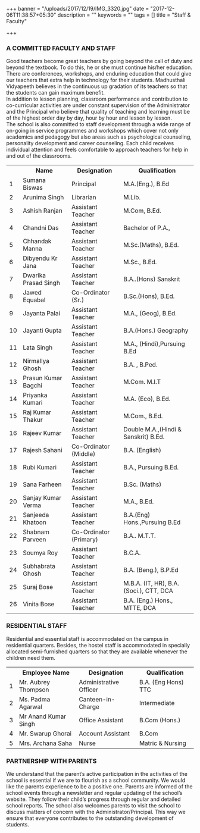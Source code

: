 +++
banner = "/uploads/2017/12/19/IMG_3320.jpg"
date = "2017-12-06T11:38:57+05:30"
description = ""
keywords = ""
tags = []
title = "Staff & Faculty"

+++
### A COMMITTED FACULTY AND STAFF

Good teachers become great teachers by going beyond the call of duty and beyond the textbook. To do this, he or she must continue his/her education. There are conferences, workshops, and enduring education that could give our teachers that extra help in technology for their students. Madhusthali Vidyapeeth believes in the continuous up gradation of its teachers so that the students can gain maximum benefit. <br>
In addition to lesson planning, classroom performance and contribution to co-curricular activities are under constant supervision of the Administrator and the Principal who believe that quality of teaching and learning must be of the highest order day by day, hour by hour and lesson by lesson. <br>
The school is also committed to staff development through a wide range of on-going in service programmes and workshops which cover not only academics and pedagogy but also areas such as psychological counseling, personality development and career counseling. Each child receives individual attention and feels comfortable to approach teachers for help in and out of the classrooms.

<table class="fees-table"> <tr><th></th><th>Name</th><th>Designation</th><th>Qualification</th></tr> <tr><td>1</td><td>Sumana Biswas</td><td>Principal</td><td>M.A.(Eng.), B.Ed</td></tr> <tr><td>2</td><td>Arunima  Singh</td><td>Librarian</td><td>M.Lib.</td></tr> <tr><td>3</td><td>Ashish  Ranjan</td><td>Assistant Teacher</td><td>M.Com, B.Ed.</td></tr> <tr><td>4</td><td>Chandni  Das</td><td>Assistant Teacher</td><td>Bachelor of P.A.,</td></tr><tr><td>5</td><td>Chhandak Manna</td><td>Assistant Teacher</td><td>M.Sc.(Maths), B.Ed.</td></tr> <tr><td>6</td><td>Dibyendu Kr Jana</td><td>Assistant Teacher</td><td>M.Sc., B.Ed.</td></tr><tr><td>7</td><td>Dwarika  Prasad Singh</td><td>Assistant Teacher</td><td>B.A..(Hons) Sanskrit</td></tr> <tr><td>8</td><td>Jawed  Equabal</td><td>Co-Ordinator (Sr.)</td><td>B.Sc.(Hons), B.Ed.</td></tr> <tr><td>9</td><td>Jayanta   Palai</td><td>Assistant Teacher</td><td>M.A., (Geog), B.Ed.</td></tr> <tr><td>10</td><td>Jayanti  Gupta</td><td>Assistant Teacher</td><td>B.A.(Hons.) Geography</td></tr> <tr><td>11</td><td>Lata  Singh</td><td>Assistant Teacher</td><td>M.A., (Hindi),Pursuing B.Ed</td></tr> <tr><td>12</td><td>Nirmallya  Ghosh</td><td>Assistant Teacher</td><td>B.A. , B.Ped.</td></tr> <tr><td>13</td><td>Prasun Kumar Bagchi</td><td>Assistant Teacher</td><td>M.Com. M.I.T</td></tr> <tr><td>14</td><td>Priyanka  Kumari</td><td>Assistant Teacher</td><td>M.A. (Eco), B.Ed.</td></tr> <tr><td>15</td><td>Raj Kumar  Thakur</td><td>Assistant Teacher</td><td>M.Com., B.Ed.</td></tr> <tr><td>16</td><td>Rajeev   Kumar</td><td>Assistant Teacher</td><td>Double M.A.,(Hindi & Sanskrit) B.Ed.</td></tr> <tr><td>17</td><td>Rajesh  Sahani</td><td>Co-Ordinator (Middle)</td><td>B.A. (English)</td></tr> <tr><td>18</td><td>Rubi Kumari </td><td>Assistant Teacher</td><td>B.A., Pursuing B.Ed.</td></tr> <tr><td>19</td><td>Sana  Farheen</td><td>Assistant Teacher</td><td>B.Sc. (Maths)</td></tr> <tr><td>20</td><td>Sanjay Kumar Verma</td><td>Assistant Teacher</td><td>M.A., B.Ed.</td></tr> <tr><td>21</td><td>Sanjeeda   Khatoon</td><td>Assistant Teacher</td><td>B.A.(Eng) Hons.,Pursuing B.Ed</td></tr> <tr><td>22</td><td>Shabnam  Parveen</td><td>Co-Ordinator (Primary)</td><td>B.A..  M.T.T.</td></tr><tr><td>23</td><td>Soumya  Roy</td><td>Assistant Teacher</td><td>B.C.A.</td></tr> <tr><td>24</td><td>Subhabrata  Ghosh</td><td>Assistant Teacher</td><td>B.A. (Beng.), B.P.Ed</td></tr> <tr><td>25</td><td>Suraj  Bose</td><td>Assistant Teacher</td><td>M.B.A. (IT, HR), B.A. (Soci.), CTT, DCA</td></tr> <tr><td>26</td><td>Vinita  Bose</td><td>Assistant Teacher</td><td>B.A. (Eng.) Hons., MTTE, DCA</td></tr>  </table>

### RESIDENTIAL STAFF

Residential and essential staff is accommodated on the campus in residential quarters. Besides, the hostel staff is accommodated in specially allocated semi-furnished quarters so that they are available whenever the children need them.

<table class="fees-table">
<tr><th></th><th>	Employee Name</th><th>Designation</th><th>Qualification</th></tr>
<tr><td>1</td><td>Mr. Aubrey Thompson</td><td>Administrative Officer</td><td>B.A. (Eng Hons) TTC</td></tr>
<tr><td>2</td><td>Ms. Padma Agarwal</td><td>Canteen-in-Charge</td><td>Intermediate</td></tr>
<tr><td>3</td><td>Mr Anand Kumar Singh</td><td>Office Assistant</td><td>B.Com (Hons.)</td></tr>
<tr><td>4</td><td>Mr. Swarup Ghorai</td><td>Account Assistant</td><td>B.Com</td></tr>
<tr><td>5</td><td>Mrs. Archana Saha</td><td>Nurse</td><td>Matric & Nursing</td></tr>
</table>

### PARTNERSHIP WITH PARENTS

We understand that the parent’s active participation in the activities of the school is essential if we are to flourish as a school community. We would like the parents experience to be a positive one. Parents are informed of the school events through a newsletter and regular updating of the school’s website. They follow their child’s progress through regular and detailed school reports. The school also welcomes parents to visit the school to discuss matters of concern with the Administrator/Principal. This way we ensure that everyone contributes to the outstanding development of students.